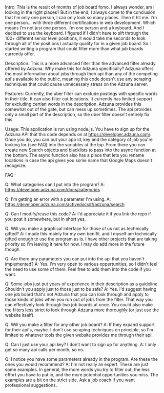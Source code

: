 Intro:
This is the result of months of job board fomo. I always wonder, am I looking in the right places? But in the end, I always come to the conclusion that I'm only one person,
I can only look so many places. Then it hit me. I'm one person... with three different certifications in web development. Which means I'm not just one person. I'm
one person and a keyboard. And I decided to use the keyboard. I figured if I didn't have to sift through the 100+ different senior level positions, it would take me seconds
to look through all of the positions I actually qualify for in a given job board. So I started writing a program that could filter more than what job boards currently offer.

Description:
This is a more advanced filter than the advanced filter already offered by Adzuna. Why make this for Adzuna specifically? Adzuna offers the most information about jobs through
their api than any of the competing api's available to the public, meaning this code doesn't use any scraping techniques that could cause unnecessary stress on the Adzuna server.

Features:
Currently, the uber filter can exclude postings with specific words in their title. It can also filter out locations. It currently has limited support for excluding certian
words in the description. Adzuna provides this somewhat out of the gate, but can mess up sometimes. The api provides only a small part of the description, so the uber filter
doesn't entirely fix this.

Usage:
This application is run using node.js. You have to sign up for the Adzuna API that this code depends on at https://developer.adzuna.com/. Once you do, you can put your app id,
key and the category of job you're looking for (see FAQ) into the variables at the top. From there you can create new Search objects and blacklists to pass into the async
function at the bottom. The async function also has a place that lets you rename locations in case the api gives you some name that Google Maps doesn't recognize.

FAQ:

Q: What categories can I put into the program?
A: https://developer.adzuna.com/docs/categories

Q: I'm getting an error with a parameter I'm using.
A: https://developer.adzuna.com/activedocs#!/adzuna/search

Q: Can I modify/reuse this code?
A: I'd appreciate it if you link the repo if you post it somewhere, but in short yes.

Q: Will you make a graphical interface for those of us not as technically gifted?
A: I made this mainly for my own benifit, and I myself am technically gifted enough to use the program as is. I have other projects that are taking priority so I'm leaving it
   here for now. I may do add more in the future though.

Q: Are there any parameters you can put into the api that you haven't implemented?
A: Yes. I'm very open to various oppertunities, so I didn't feel the need to use some of them. Feel free to add them into the code if you want.

Q: Some jobs just put years of experience in their description as a guideline. Shouldn't you apply just to those just to be safe?
A: Yes. I'd suggest having one job board that's not Adzuna that you can look through and apply to those kinds of jobs when you run out of jobs from the filter. That way
   you can effectively look through two job boards at once. You could also make the filters less strict to look through Adzuna more thoroughly (or just use the website itself).

Q: Will you make a filter for any other job board?
A: If they expand support for their api's, maybe. I don't use scraping techniques on principle, so I'm limited to whatever tools the given website provides me through their api.

Q: Can I just use your api key? I don't want to sign up for anything.
A: I only get so many api calls per month, so no.

Q: I notice you have some parameters already in the program. Are these the ones you would recommend?
A: I'm not really an expert. These are just some examples. In general, the more words you try to filter out, the less effort you have to put in, and the more potential
   oppertunities you miss. The examples are a bit on the strict side. Ask a job coach if you want professional suggestions.
